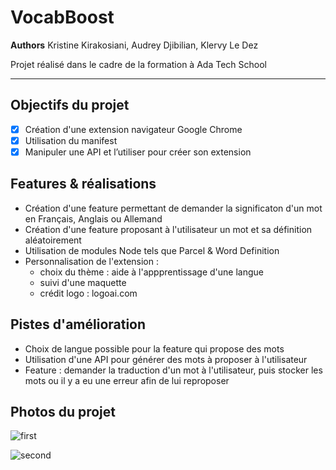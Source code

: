 VocabBoost
=============

__Authors__ Kristine Kirakosiani, Audrey Djibilian, Klervy Le Dez

Projet réalisé dans le cadre de la formation à Ada Tech School
_ _ _ _ 

Objectifs du projet
---------------
- [x] Création d'une extension navigateur Google Chrome
- [x] Utilisation du manifest
- [x] Manipuler une API et l’utiliser pour créer son extension

Features & réalisations
---------------
* Création d'une feature permettant de demander la significaton d'un mot en Français, Anglais ou Allemand
* Création d'une feature proposant à l'utilisateur un mot et sa définition aléatoirement
* Utilisation de modules Node tels que Parcel & Word Definition
* Personnalisation de l'extension :
  * choix du thème : aide à l'appprentissage d'une langue
  * suivi d'une maquette
  * crédit logo : logoai.com

Pistes d'amélioration
---------------
* Choix de langue possible pour la feature qui propose des mots
* Utilisation d'une API pour générer des mots à proposer à l'utilisateur
* Feature : demander la traduction d'un mot à l'utilisateur, puis stocker les mots ou il y a eu une erreur afin de lui reproposer 

Photos du projet 
---------------

![first](https://user-images.githubusercontent.com/112544312/221501684-cfd4ed19-36c3-4fb1-8acc-fb560ee030f2.png)

![second](https://user-images.githubusercontent.com/112544312/221501718-2584cbfc-4eba-4c0d-8dcc-521da6c3e33b.png)
